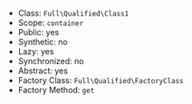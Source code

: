 - Class: `Full\Qualified\Class1`
- Scope: `container`
- Public: yes
- Synthetic: no
- Lazy: yes
- Synchronized: no
- Abstract: yes
- Factory Class: `Full\Qualified\FactoryClass`
- Factory Method: `get`